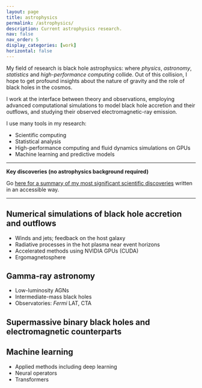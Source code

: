 ```yaml
---
layout: page
title: astrophysics
permalink: /astrophysics/
description: Current astrophysics research.
nav: false
nav_order: 5
display_categories: [work]
horizontal: false
---
```


My field of research is black hole astrophysics: where *physics*, *astronomy*, *statistics* and *high-performance computing* collide. Out of this collision, I hope to get profound insights about the nature of gravity and the role of black holes in the cosmos. 

I work at the interface between theory and observations, employing advanced computational simulations to model black hole accretion and their outflows, and studying their observed electromagnetic-ray emission.

I use many tools in my research: 

- Scientific computing
- Statistical analysis
- High-performance computing and fluid dynamics simulations on GPUs
- Machine learning and predictive models

---
**Key discoveries (no astrophysics background required)**

Go [here for a summary of my most significant scientific discoveries](/key-science/) written in an accessible way.

---


## Numerical simulations of black hole accretion and outflows

- Winds and jets; feedback on the host galaxy
- Radiative processes in the hot plasma near event horizons
- Accelerated methods using NVIDIA GPUs (CUDA)
- Ergomagnetosphere

## Gamma-ray astronomy 

- Low-luminosity AGNs
- Intermediate-mass black holes
- Observatories: *Fermi* LAT, CTA

## Supermassive binary black holes and electromagnetic counterparts

## Machine learning

- Applied methods including deep learning
- Neural operators
- Transformers

